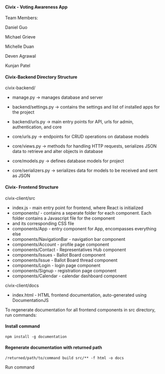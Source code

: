 #### Civix - Voting Awareness App

Team Members:

Daniel Guo 

Michael Grieve 

Michelle Duan

Deven Agrawal

Kunjan Patel

#### Civix-Backend Directory Structure

civix-backend/
* manage.py -> manages database and server

* backend/settings.py -> contains the settings and list of installed apps for the project
* backend/urls.py -> main entry points for API, urls for admin, authentication, and core

* core/urls.py -> endpoints for CRUD operations on database models
* core/views.py -> methods for handling HTTP requests, serializes JSON data to retrieve and alter objects in database
* core/models.py -> defines database models for project
* core/serializers.py -> serializes data for models to be received and sent as JSON

#### Civix- Frontend Structure
civix-client/src
* index.js - main entry point for frontend, where React is initialized
* components/ - contains a seperate folder for each component. Each folder contains a Javascript file for the component
* and its corresponding CSS file
* components/App - entry component for App, encompasses everything else
* components/NavigationBar - navigation bar component
* components/Account - profile page component
* components/Contact - Representatives Hub component
* components/Issues - Ballot Board component
* components/Issue - Ballot Board thread component
* components/Login - login page component
* components/Signup - registration page component
* components/Calendar - calendar dashboard component

civix-client/docs 
* index.html - HTML frontend documentation, auto-generated using DocumentationJS 

To regenerate documentation for all frontend components in src directory, run commands: 

#### Install command

```
npm install -g documentation 
```
#### Regenerate documentation with returned path 

```
/returned/path/to/command build src/** -f html -o docs 
```
Run command 

